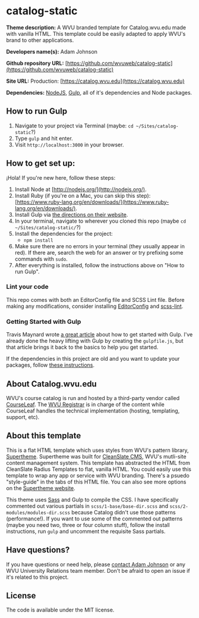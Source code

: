 catalog-static
==================

**Theme description:** A WVU branded template for Catalog.wvu.edu made with vanilla HTML. This template could be easily adapted to apply WVU's brand to other applications. 

**Developers name(s):** Adam Johnson

**Github repository URL:** [https://github.com/wvuweb/catalog-static](https://github.com/wvuweb/catalog-static)

**Site URL:** Production: [https://catalog.wvu.edu](https://catalog.wvu.edu)

**Dependencies:** [NodeJS](https://nodejs.org/en/), [Gulp](http://gulpjs.org), all of it's dependencies and Node packages.

## How to run Gulp

1. Navigate to your project via Terminal (maybe: `cd ~/Sites/catalog-static`?)
1. Type `gulp` and hit enter.
1. Visit `http://localhost:3000` in your browser.

## How to get set up:

¡Hola! If you're new here, follow these steps:

1. Install Node at [http://nodejs.org/](http://nodejs.org/).
1. Install Ruby (if you're on a Mac, you can skip this step): [https://www.ruby-lang.org/en/downloads/](https://www.ruby-lang.org/en/downloads/).
1. Install Gulp via [the directions on their website](https://gulpjs.com/).
1. In your terminal, navigate to wherever you cloned this repo (maybe `cd ~/Sites/catalog-static/`?)
1. Install the dependencies for the project:
    * `npm install`
1. Make sure there are no errors in your terminal (they usually appear in red). If there are, search the web for an answer or try prefixing some commands with `sudo`.
1. After everything is installed, follow the instructions above on "How to run Gulp".


### Lint your code

This repo comes with both an EditorConfig file and SCSS Lint file. Before making any modifications, consider installing [EditorConfig](https://editorconfig.org/#download) and [scss-lint](https://github.com/brigade/scss-lint/#installation).

### Getting Started with Gulp

Travis Maynard wrote [a great article](http://www.travismaynard.com/writing/getting-started-with-gulp) about how to get started with Gulp. I've already done the heavy lifting with Gulp by creating the `gulpfile.js`, but that article brings it back to the basics to help you get started.

If the dependencies in this project are old and you want to update your packages, follow [these instructions](http://stackoverflow.com/a/16074029/4032506).

## About Catalog.wvu.edu

WVU's course catalog is run and hosted by a third-party vendor called [CourseLeaf](https://www.courseleaf.com/). The [WVU Registrar](https://registrar.wvu.edu) is in charge of the content while CourseLeaf handles the technical implementation (hosting, templating, support, etc).

## About this template

This is a flat HTML template which uses styles from WVU's pattern library, [Supertheme](https://supertheme.sandbox.wvu.edu). Supertheme was built for [CleanSlate CMS](https://cleanslatecms.wvu.edu), WVU's mutli-site content management system. This template has abstracted the HTML from CleanSlate Radius Templates to flat, vanilla HTML. You could easily use this template to wrap any app or service with WVU branding. There's a psuedo "style-guide" in the tabs of this HTML file. You can also see more options on the [Supertheme website](https://supertheme.sandbox.wvu.edu).

This theme uses [Sass](http://sass-lang.com/) and Gulp to compile the CSS. I have specifically commented out various partials in `scss/1-base/base-dir.scss` and `scss/2-modules/modules-dir.scss` because Catalog didn't use those patterns (performance!). If you want to use some of the commented out patterns (maybe you need two, three or four column stuff), follow the install instructions, run `gulp` and uncomment the requisite Sass partials.

## Have questions?

If you have questions or need help, please [contact Adam Johnson](https://universityrelations.wvu.edu/digital-services#staff) or any WVU University Relations team member. Don't be afraid to open an issue if it's related to this project.

## License

The code is available under the MIT license.
